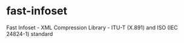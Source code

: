 # fast-infoset
Fast Infoset - XML Compression Library - ITU-T (X.891) and ISO (IEC 24824-1) standard
